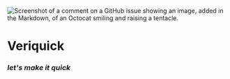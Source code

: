 ![Screenshot of a comment on a GitHub issue showing an image, added in the Markdown, of an Octocat smiling and raising a tentacle.](https://drive.google.com/file/d/1gSxmNQIzaoqESQ9pFFETc4ltSN8xO6lE/view?usp=drive_link)


# Veriquick
### *let's make it quick*
